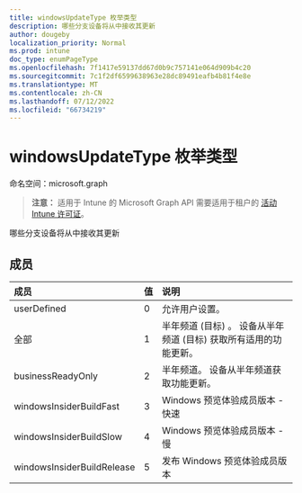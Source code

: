 ```yaml
---
title: windowsUpdateType 枚举类型
description: 哪些分支设备将从中接收其更新
author: dougeby
localization_priority: Normal
ms.prod: intune
doc_type: enumPageType
ms.openlocfilehash: 7f1417e59137dd67d0b9c757141e064d909b4c20
ms.sourcegitcommit: 7c1f2df6599638963e28dc89491eafb4b81f4e8e
ms.translationtype: MT
ms.contentlocale: zh-CN
ms.lasthandoff: 07/12/2022
ms.locfileid: "66734219"
---
```

# <a name="windowsupdatetype-enum-type"></a>windowsUpdateType 枚举类型

命名空间：microsoft.graph

> **注意：** 适用于 Intune 的 Microsoft Graph API 需要适用于租户的 [活动 Intune 许可证](https://go.microsoft.com/fwlink/?linkid=839381)。

哪些分支设备将从中接收其更新

## <a name="members"></a>成员
|成员|值|说明|
|:---|:---|:---|
|userDefined|0|允许用户设置。|
|全部|1|半年频道 (目标) 。 设备从半年频道 (目标) 获取所有适用的功能更新。|
|businessReadyOnly|2|半年频道。 设备从半年频道获取功能更新。|
|windowsInsiderBuildFast|3|Windows 预览体验成员版本 - 快速|
|windowsInsiderBuildSlow|4|Windows 预览体验成员版本 - 慢|
|windowsInsiderBuildRelease|5|发布 Windows 预览体验成员版本|





